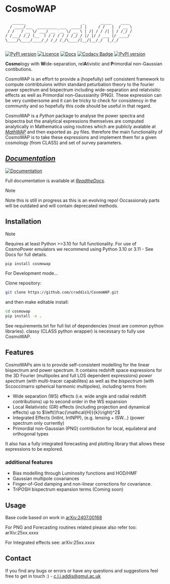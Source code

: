 # CosmoWAP
```
   ______                         _       _____    ____ 
  / ____/___  _________ ___  ____| |     / /   |  / __ \
 / /   / __ \/ ___/ __ `__ \/ __ \ | /| / / /| | / /_/ /
/ /___/ /_/ (__  ) / / / / / /_/ / |/ |/ / ___ |/ ____/ 
\____/\____/____/_/ /_/ /_/\____/|__/|__/_/  |_/_/      
                                                        
```

[![PyPI version](https://img.shields.io/pypi/v/cosmowap)](https://pypi.org/project/cosmowap/)
[![Licence](https://img.shields.io/github/license/craddis1/CosmoWAP?label=licence&style=flat-square&color=informational)](https://github.com/craddis1/CosmoWAP/blob/main/LICENCE)
[![Docs](https://img.shields.io/readthedocs/cosmowap/latest?logo=ReadtheDocs)](https://readthedocs.org/projects/cosmowap/builds/)
[![Codacy Badge](https://app.codacy.com/project/badge/Grade/fcc0f69852984e01b101fc56d67c43f4)](https://app.codacy.com/gh/craddis1/CosmoWAP/dashboard?utm_source=gh&utm_medium=referral&utm_content=&utm_campaign=Badge_grade)
[![PyPI version](https://img.shields.io/badge/ascl-2507.020-blue.svg?colorB=262255)](https://ascl.net/2507.020)

**Cosmo**logy with **W**ide-separation, rel**A**tivistic and **P**rimordial non-Gaussian contibutions.

CosmoWAP is an effort to provide a (hopefully) self consistent framework to compute contribtuions within standard peturbation theory to the fourier power spectrum and bispectrum including wide-separation and relatvisitic effects as well as Primordial non-Gaussianity (PNG).
These expression can be very cumbersome and it can be tricky to check for consistency in the community and so hopefully this code should be useful in that regard.

CosmoWAP is a *Python* package to analyse the power spectra and bispectra but the analytical expressions themselves are computed analytically in Mathematica using routines which are publicly avalable at [*MathWAP*](https://github.com/craddis1/MathWAP) and then exported as .py files. therefore the main functionality of CosmoWAP is to take these expressions and implement them for a given cosmology (from CLASS) and set of survey parameters.

## [*Documentation*](https://cosmowap.readthedocs.io/en/latest/)

[![Documentation](https://img.shields.io/badge/Read%20the%20Docs-latest-informational?logo=ReadtheDocs)](https://cosmowap.readthedocs.io/en/latest/)

Full documentation is available at [*ReadtheDocs*](https://cosmowap.readthedocs.io/en/latest/).

> [!NOTE]
> Note this is still in progress as this is an evolving repo! 
> Occassionaly parts will be outdated and will contain deprecated methods.

## Installation

> [!NOTE]
> Requires at least Python >=3.10 for full functionality.
> For use of CosmoPower emulators we recommend using Python 3.10 or 3.11 - See Docs for full details.

``` sh
pip install cosmowap

```
For Development mode...

Clone repository:

``` sh
git clone https://github.com/craddis1/CosmoWAP.git
```
and then make editable install:
``` sh
cd cosmowap
pip install -e .
```

See requirements.txt for full list of dependencies (most are common python libraries). classy (CLASS python wrapper) is necessary to fully use CosmoWAP.

## Features

CosmoWAPs aim is to provide self-consistent modelling for the linear bispectrum and power spectrum. It contains redshift space expressions for the 3D Fourier (multipoles and full LOS dependent expressions) *power spectrum* (with multi-tracer capabilites) as well as the *bispectrum* (with Sccoccimarro spherical harmonic multipoles), including terms from:

- Wide separation (WS) effects (i.e. wide angle and radial redshift contributions) up to second order in the WS expansion
- Local Relativistic (GR) effects (including projection and dynamical effects) up to $\left(\frac{\mathcal{H}}{k}\right)^2$
- Integrated Effects (IntInt, IntNPP), (e.g. lensing + ISW...) (power spectrum only currently)
- Primordial non-Gaussian (PNG) contribution for local, equilateral and orthogonal types 

It also has a fully integrated forecasting and plotting library that allows these expressions to be explored.

### additional features

- Bias modelling through Luminosity functions and HOD/HMF
- Gaussian multipole covariances 
- Finger-of-God damping and non-linear corrections for covariance.
- TriPOSH bispectrum expansion terms (Coming soon)

## Usage
Base code based on work in [arXiv:2407.00168](https://arxiv.org/abs/2407.00168)

For PNG and Forecasting routines related please also refer too: arXiv:25xx.xxxx

For Integrated effects see: arXiv:25xx.xxxx


## Contact

If you find any bugs or errors or have any questions and suggestions feel free to get in touch :) - c.l.j.addis@qmul.ac.uk
